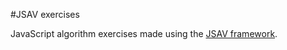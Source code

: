 #JSAV exercises

JavaScript algorithm exercises made using the [JSAV framework](https://github.com/vkaravir/JSAV).
